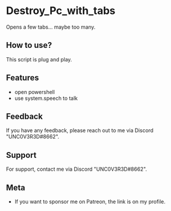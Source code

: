 
# Destroy_Pc_with_tabs
Opens a few tabs... maybe too many.

## How to use?

This script is plug and play.


## Features

- open powershell 
- use system.speech to talk


## Feedback

If you have any feedback, please reach out to me via Discord "UNC0V3R3D#8662".






## Support

For support, contact me via  Discord "UNC0V3R3D#8662".


## Meta


- If you want to sponsor me on Patreon, the link is on my profile.



